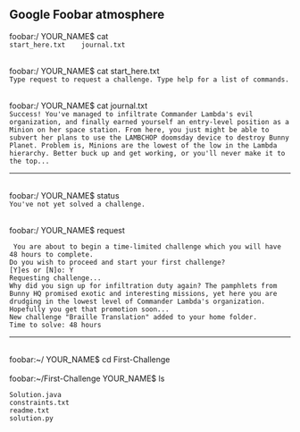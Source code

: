 ## Google Foobar atmosphere


foobar:/ YOUR_NAME$ cat <br>
```start_here.txt    journal.txt```


<br>foobar:/ YOUR_NAME$ cat start_here.txt <br>
```Type request to request a challenge. Type help for a list of commands.```


<br>foobar:/ YOUR_NAME$ cat journal.txt <br>
```Success! You've managed to infiltrate Commander Lambda's evil organization, and finally earned yourself an entry-level position as a Minion on her space station. From here, you just might be able to subvert her plans to use the LAMBCHOP doomsday device to destroy Bunny Planet. Problem is, Minions are the lowest of the low in the Lambda hierarchy. Better buck up and get working, or you'll never make it to the top...```


--------------------------------------------------------------------

<br>foobar:/ YOUR_NAME$ status<br>
```You've not yet solved a challenge.```


<br>foobar:/ YOUR_NAME$ request<br>
```
 You are about to begin a time-limited challenge which you will have 48 hours to complete.
Do you wish to proceed and start your first challenge?
[Y]es or [N]o: Y
Requesting challenge...
Why did you sign up for infiltration duty again? The pamphlets from Bunny HQ promised exotic and interesting missions, yet here you are drudging in the lowest level of Commander Lambda's organization. Hopefully you get that promotion soon...
New challenge "Braille Translation" added to your home folder.
Time to solve: 48 hours 
```


--------------------------------------------------------------------

<br> foobar:~/ YOUR_NAME$ cd First-Challenge <br>
<br>foobar:~/First-Challenge YOUR_NAME$ ls<br>

```
Solution.java
constraints.txt
readme.txt
solution.py
```
